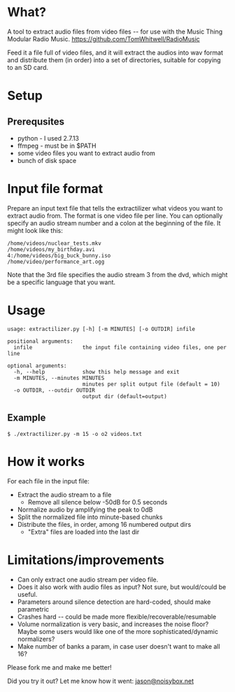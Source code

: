 # What?

A tool to extract audio files from video files -- for use with the Music Thing Modular
Radio Music.  https://github.com/TomWhitwell/RadioMusic

Feed it a file full of video files, and it will extract the audios
into wav format and distribute them (in order) into a set of directories,
suitable for copying to an SD card.

# Setup

## Prerequsites

* python - I used 2.7.13
* ffmpeg - must be in $PATH
* some video files you want to extract audio from
* bunch of disk space

# Input file format

Prepare an input text file that tells the extractilizer what videos you want to
extract audio from.
The format is one video file per line.  You can optionally specify an audio stream number
and a colon at the beginning of the file.  It might look like this:

```
/home/videos/nuclear_tests.mkv
/home/videos/my_birthday.avi
4:/home/videos/big_buck_bunny.iso
/home/video/performance_art.ogg
```

Note that the 3rd file specifies the audio stream 3 from the dvd, which might be a specific
language that you want.

# Usage

```
usage: extractilizer.py [-h] [-m MINUTES] [-o OUTDIR] infile

positional arguments:
  infile                the input file containing video files, one per line

optional arguments:
  -h, --help            show this help message and exit
  -m MINUTES, --minutes MINUTES
                        minutes per split output file (default = 10)
  -o OUTDIR, --outdir OUTDIR
                        output dir (default=output)
```

## Example

```
$ ./extractilizer.py -m 15 -o o2 videos.txt
```

# How it works

For each file in the input file:
* Extract the audio stream to a file
  * Remove all silence below -50dB for 0.5 seconds
* Normalize audio by amplifying the peak to 0dB
* Split the normalized file into minute-based chunks
* Distribute the files, in order, among 16 numbered output dirs
  * "Extra" files are loaded into the last dir


# Limitations/improvements

* Can only extract one audio stream per video file.
* Does it also work with audio files as input?  Not sure, but would/could be useful.
* Parameters around silence detection are hard-coded, should make parametric
* Crashes hard -- could be made more flexible/recoverable/resumable
* Volume normalization is very basic, and increases the noise floor?  Maybe some users would like one of the more sophisticated/dynamic normalizers?
* Make number of banks a param, in case user doesn't want to make all 16?

Please fork me and make me better!

Did you try it out?  Let me know how it went: jason@noisybox.net
